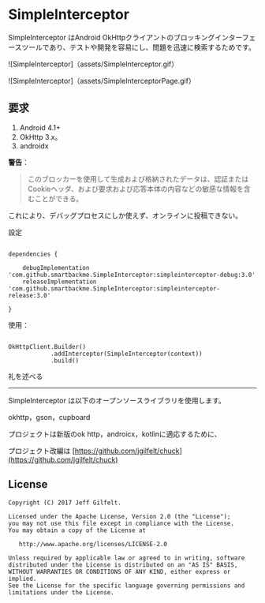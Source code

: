 # SimpleInterceptor

SimpleInterceptor はAndroid OkHttpクライアントのブロッキングインターフェースツールであり、テストや開発を容易にし、問題を迅速に検索するためです。

![SimpleInterceptor]（assets/SimpleInterceptor.gif）

![SimpleInterceptor]（assets/SimpleInterceptorPage.gif）

## 要求
1. Android 4.1+
2. OkHttp 3.x。
3. androidx

**警告**：

> このブロッカーを使用して生成および格納されたデータは、認証またはCookieヘッダ、および要求および応答本体の内容などの敏感な情報を含むことができる。

  これにより、デバッグプロセスにしか使えず、オンラインに投稿できない。

設定

```

dependencies {

    debugImplementation 'com.github.smartbackme.SimpleInterceptor:simpleinterceptor-debug:3.0'
    releaseImplementation 'com.github.smartbackme.SimpleInterceptor:simpleinterceptor-release:3.0'

}
```

使用：

```

OkHttpClient.Builder()
            .addInterceptor(SimpleInterceptor(context))
            .build()
```

礼を述べる

----------------

SimpleInterceptor は以下のオープンソースライブラリを使用します。

okhttp，gson，cupboard

プロジェクトは新版のok http，androicx，kotlinに適応するために、

プロジェクト改編は [https://github.com/jgilfelt/chuck](https://github.com/jgilfelt/chuck)

License
-------

    Copyright (C) 2017 Jeff Gilfelt.

    Licensed under the Apache License, Version 2.0 (the "License");
    you may not use this file except in compliance with the License.
    You may obtain a copy of the License at

       http://www.apache.org/licenses/LICENSE-2.0

    Unless required by applicable law or agreed to in writing, software
    distributed under the License is distributed on an "AS IS" BASIS,
    WITHOUT WARRANTIES OR CONDITIONS OF ANY KIND, either express or implied.
    See the License for the specific language governing permissions and
    limitations under the License.